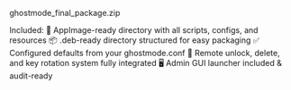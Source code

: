 ghostmode_final_package.zip

Included:
🧊 AppImage-ready directory with all scripts, configs, and resources
📦 .deb-ready directory structured for easy packaging
✅ Configured defaults from your ghostmode.conf
🔐 Remote unlock, delete, and key rotation system fully integrated
🖥️ Admin GUI launcher included & audit-ready